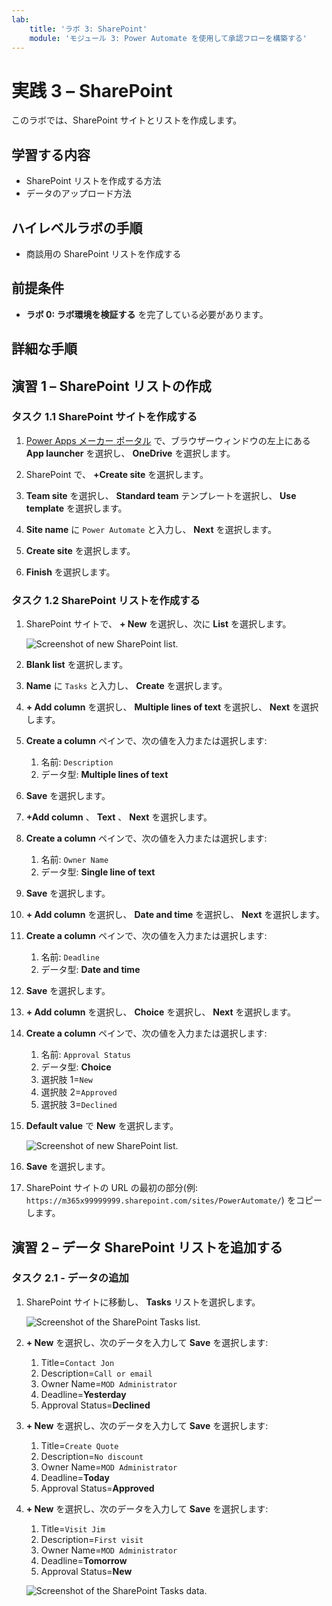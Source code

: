 ```yaml
---
lab:
    title: 'ラボ 3: SharePoint'
    module: 'モジュール 3: Power Automate を使用して承認フローを構築する'
---
```


# 実践 3 – SharePoint

このラボでは、SharePoint サイトとリストを作成します。

## 学習する内容

- SharePoint リストを作成する方法
- データのアップロード方法

## ハイレベルラボの手順

- 商談用の SharePoint リストを作成する
  
## 前提条件

- **ラボ 0: ラボ環境を検証する** を完了している必要があります。

## 詳細な手順

## 演習 1 – SharePoint リストの作成

### タスク 1.1 SharePoint サイトを作成する

1. [Power Apps メーカー ポータル](https://make.powerapps.com) で、ブラウザーウィンドウの左上にある **App launcher** を選択し、 **OneDrive** を選択します。

1. SharePoint で、 **+Create site** を選択します。

1. **Team site** を選択し、 **Standard team** テンプレートを選択し、 **Use template** を選択します。

1. **Site name** に `Power Automate` と入力し、 **Next** を選択します。

1. **Create site** を選択します。

1. **Finish** を選択します。

### タスク 1.2 SharePoint リストを作成する

1. SharePoint サイトで、 **+ New** を選択し、次に **List** を選択します。

    ![Screenshot of new SharePoint list.](../media/new-sharepoint-list.png)

1. **Blank list** を選択します。

1. **Name** に `Tasks` と入力し、 **Create** を選択します。

1. **+ Add column** を選択し、 **Multiple lines of text** を選択し、 **Next** を選択します。

1. **Create a column** ペインで、次の値を入力または選択します:

   1. 名前: `Description`
   1. データ型: **Multiple lines of text**

1. **Save** を選択します。

1. **+Add column** 、 **Text** 、 **Next** を選択します。

1. **Create a column** ペインで、次の値を入力または選択します:

   1. 名前: `Owner Name`
   1. データ型: **Single line of text**

1. **Save** を選択します。

1. **+ Add column** を選択し、 **Date and time** を選択し、 **Next** を選択します。

1. **Create a column** ペインで、次の値を入力または選択します:

   1. 名前: `Deadline`
   1. データ型: **Date and time**

1. **Save** を選択します。

1. **+ Add column** を選択し、 **Choice** を選択し、 **Next** を選択します。

1. **Create a column** ペインで、次の値を入力または選択します:

   1. 名前: `Approval Status`
   1. データ型: **Choice**
   1. 選択肢 1=`New`
   1. 選択肢 2=`Approved`
   1. 選択肢 3=`Declined`

1. **Default value** で **New** を選択します。

    ![Screenshot of new SharePoint list.](../media/add-choice-column.png)

1. **Save** を選択します。

1. SharePoint サイトの URL の最初の部分(例: `https://m365x99999999.sharepoint.com/sites/PowerAutomate/`) をコピーします。

## 演習 2 – データ SharePoint リストを追加する

### タスク 2.1 - データの追加

1. SharePoint サイトに移動し、 **Tasks** リストを選択します。

    ![Screenshot of the SharePoint Tasks list.](../media/tasks-sharepoint-list.png)

1. **+ New** を選択し、次のデータを入力して **Save** を選択します:

   1. Title=`Contact Jon`
   1. Description=`Call or email`
   1. Owner Name=`MOD Administrator`
   1. Deadline=**Yesterday**
   1. Approval Status=**Declined**

1. **+ New** を選択し、次のデータを入力して **Save** を選択します:

   1. Title=`Create Quote`
   1. Description=`No discount`
   1. Owner Name=`MOD Administrator`
   1. Deadline=**Today**
   1. Approval Status=**Approved**

1. **+ New** を選択し、次のデータを入力して  **Save** を選択します:

   1. Title=`Visit Jim`
   1. Description=`First visit`
   1. Owner Name=`MOD Administrator`
   1. Deadline=**Tomorrow**
   1. Approval Status=**New**

    ![Screenshot of the SharePoint Tasks data.](../media/tasks-data.png)

